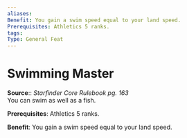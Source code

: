 ```yaml
---
aliases: 
Benefit: You gain a swim speed equal to your land speed.
Prerequisites: Athletics 5 ranks.
tags: 
Type: General Feat
---
```


# Swimming Master

**Source**:: _Starfinder Core Rulebook pg. 163_  
You can swim as well as a fish.

**Prerequisites**: Athletics 5 ranks.

**Benefit**: You gain a swim speed equal to your land speed.
